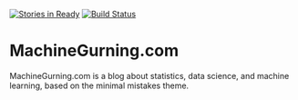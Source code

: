[![Stories in Ready](https://badge.waffle.io/machinegurning/machinegurning.github.io.png?label=ready&title=Ready)](https://waffle.io/machinegurning/machinegurning.github.io)
[![Build Status](https://travis-ci.org/machinegurning/machinegurning.github.io.svg?branch=master)](https://travis-ci.org/machinegurning/machinegurning.github.io)

# MachineGurning.com

MachineGurning.com is a blog about statistics, data science, and machine learning, based on the minimal mistakes theme.
